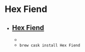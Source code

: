 # Hex Fiend
- [Hex Fiend](https://ridiculousfish.com/hexfiend/)
  - 
  - 
  - `brew cask install Hex Fiend`
